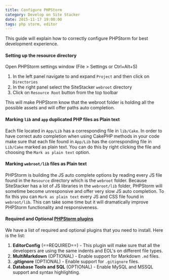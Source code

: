 ```yaml
---
title: Configure PHPStorm
category: Develop on Site Stacker
date: 2015-11-17 19:00:00
tags: php storm, editor
---
```


This guide will explain how to correctly configure PHPStorm for best development experience.

#### Setting up the resource directory

Open PHPStorm settings window (File > Settings or Ctrl+Alt+S)

1. In the left panel navigate to and expand `Project` and then click on `Directories`
2. In the right panel select the SiteStacker `webroot` directory
3. Click on `Resource Root` button from the top toolbar

<note>
This will make PHPStorm know that the webroot folder is holding all the possible assets and will offer paths auto completion.
</note>

#### Marking `lib` and `app` duplicated PHP files as Plain text  
Each file located in `App/Lib` has a corresponding file in `lib/Cake`. In order to have correct auto completion when using CakePHP methods in your code make sure that each file found in `App/Lib` has the corresponding file in `Lib/Cake` marked as plain text. You can do this by right clicking the file and choosing the `Mark as plain text` option.

#### Marking `webroot/lib` files as Plain text
PHPStorm is building the JS auto complete options by reading every JS file found in the `Resource` directory which is the `webroot` folder. Because SiteStacker has a lot of JS libraries in the `webroot/lib` folder, PHPStorm will sometime become unresponsive and offer very slow JS auto completion. To fix this you can `Mark as plain text` every JS and CSS file found in `webroot/lib`. This can take some time but it will dramatically improve PHPStorm functionality and responsiveness.

#### Required and Optional [PHPStorm plugins](https://www.jetbrains.com/phpstorm/help/installing-updating-and-uninstalling-repository-plugins.html)
We have a list of required and optional plugins that you need to install. Here is the list:

1. **EditorConfig** (==REQUIRED==) - This plugin will make sure that all the developers are using the same indents and EOL's on different file types.
2. **MultiMarkdown** (OPTIONAL) - Enable support for Markdown `.md` files.
3. **.gitignore** (OPTIONAL) - Enable support for `.gitignore` files.
4. **Database Tools and SQL** (OPTIONAL) - Enable MySQL and MSSQL support and syntax highlighting.